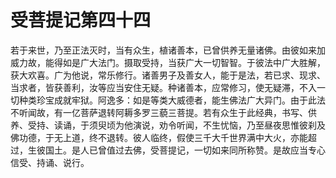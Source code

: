 # 受菩提记第四十四
若于来世，乃至正法灭时，当有众生，植诸善本，已曾供养无量诸佛。由彼如来加威力故，能得如是广大法门。摄取受持，当获广大一切智智。于彼法中广大胜解，获大欢喜。广为他说，常乐修行。诸善男子及善女人，能于是法，若已求、现求、当求者，皆获善利，汝等应当安住无疑。种诸善本，应常修习，使无疑滞，不入一切种类珍宝成就牢狱。阿逸多：如是等类大威德者，能生佛法广大异门。由于此法不听闻故，有一亿菩萨退转阿耨多罗三藐三菩提。若有众生于此经典，书写、供养、受持、读诵，于须臾顷为他演说，劝令听闻，不生忧恼，乃至昼夜思惟彼刹及佛功德，于无上道，终不退转。彼人临终，假使三千大千世界满中大火，亦能超过，生彼国土。是人已曾值过去佛，受菩提记，一切如来同所称赞。是故应当专心信受、持诵、说行。
